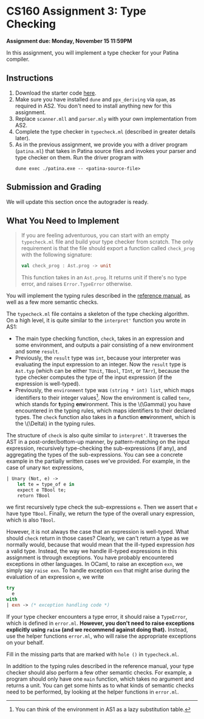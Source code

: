 # CS160 Assignment 3: Type Checking

**Assignment due: Monday, November 15 11:59PM**

In this assignment, you will implement a type checker for your Patina compiler.

## Instructions
1. Download the starter code [here](https://github.com/fredfeng/CS160/blob/main/assignments/as3/).
2. Make sure you have installed `dune` and `ppx_deriving` via `opam`, as required in AS2. You don't need to install anything new for this assignment. 
3. Replace `scanner.mll` and `parser.mly` with your own implementation from AS2.
4. Complete the type checker in `typecheck.ml` (described in greater details later).
5. As in the previous assignment, we provide you with a driver program (`patina.ml`) that takes in Patina source files and invokes your parser and type checker on them. Run the driver program with
    ```
    dune exec ./patina.exe -- <patina-source-file> 
    ```

## Submission and Grading
We will update this section once the autograder is ready.

## What You Need to Implement
> If you are feeling adventurous, you can start with an empty `typecheck.ml` file and build your type checker from scratch. The only requirement is that the file should export a function called `check_prog` with the following signature:
> ```ocaml
> val check_prog : Ast.prog -> unit
> ```
> This function takes in an `Ast.prog`. It returns unit if there's no type error, and raises `Error.TypeError` otherwise.

You will implement the typing rules described in the [reference manual](https://junrui-liu.github.io/patina/ref.html#typing-rules), as well as a few more semantic checks.

The `typecheck.ml` file contains a skeleton of the type checking algorithm. On a high level, it is quite similar to the `interpret'` function you wrote in AS1:
- The main type checking function, `check`, takes in an expression and some environment, and outputs a pair consisting of a new environment and some `result`.
- Previously, the `result` type was `int`, because your interpreter was evaluating the input expression to an integer. Now the `result` type is `Ast.typ` (which can be either `TUnit`, `TBool`, `TInt`, or `TArr`), because the type checker computes the type of the input expression (if the expression is well-typed).
- Previously, the `environment` type was `(string * int) list`, which maps identifiers to their integer values[^1]. Now the environment is called `tenv`, which stands for **t**yping **env**ironment. This is the \\(\Gamma\\) you have encountered in the typing rules, which maps identifiers to their declared types. The `check` function also takes in a **f**unction **env**ironment, which is the \\(\Delta\\) in the typing rules.

The structure of `check` is also quite similar to `interpret'`. It traverses the AST in a post-order/bottom-up manner, by pattern-matching on the input expression, recursively type-checking the sub-expressions (if any), and aggregating the types of the sub-expressions. You can see a concrete example in the partially written cases we've provided. For example, in the case of unary `Not` expressions,
```ocaml
| Unary (Not, e) ->
    let te = type_of e in
    expect e TBool te;
    return TBool
```
we first recursively type check the sub-expressions `e`. Then we assert that `e` have type `TBool`. Finally, we return the type of the overall unary expression, which is also `TBool`.

However, it is not always the case that an expression is well-typed. What should `check` return in those cases? Clearly, we can't return a type as we normally would, because that would mean that the ill-typed expression *has* a valid type. Instead, the way we handle ill-typed expressions in this assignment is through exceptions. You have probably encountered exceptions in other languages. In OCaml, to raise an exception `exn`, we simply say `raise exn`. To handle exception `exn` that might arise during the evaluation of an expression `e`, we write
```ocaml
try
  e
with
| exn -> (* exception handling code *)
```
If your type checker encounters a type error, it should raise a `TypeError`, which is defined in `error.ml`. **However, you don't need to raise exceptions explicitly using `raise` (and we recommend against doing that).** Instead, use the helper functions `error.ml`, who will raise the appropriate exceptions on your behalf.

Fill in the missing parts that are marked with `hole ()` in `typecheck.ml`.

In addition to the typing rules described in the reference manual, your type checker should also perform a few other semantic checks. For example, a program should only have one `main` function, which takes no argument and returns a unit. You can get some hints as to what kinds of semantic checks need to be performed, by looking at the helper functions in `error.ml`.

[^1]: You can think of the environment in AS1 as a lazy substitution table.